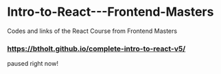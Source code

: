 # Intro-to-React---Frontend-Masters
Codes and links of the React Course from Frontend Masters


### https://btholt.github.io/complete-intro-to-react-v5/

paused right now!
